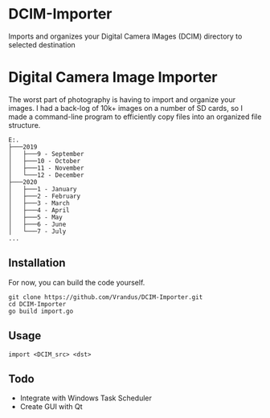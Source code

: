 # DCIM-Importer
Imports and organizes your Digital Camera IMages (DCIM) directory to selected destination
# Digital Camera Image Importer
The worst part of photography is having to import and organize your images. I had a back-log of 10k+ images on a number of SD cards, so I made a command-line program to efficiently copy files into an organized file structure. 

```
E:.
├───2019
│   ├───9 - September
│   ├───10 - October
│   ├───11 - November
│   └───12 - December
├───2020
│   ├───1 - January
│   ├───2 - February
│   ├───3 - March
│   ├───4 - April
│   ├───5 - May
│   ├───6 - June
│   └───7 - July
...
```
## Installation
For now, you can build the code yourself.
```
git clone https://github.com/Vrandus/DCIM-Importer.git
cd DCIM-Importer
go build import.go
```
## Usage
```
import <DCIM_src> <dst>
```
## Todo
* Integrate with Windows Task Scheduler 
*  Create GUI with Qt 
